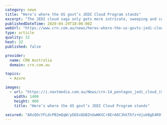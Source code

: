 ```yaml
---
category: news
title: "Here’s where the US govt’s JEDI Cloud Program stands"
excerpt: "The JEDI cloud saga only gets more intricate, sweeping and contentious with each passing month. It now feels like the procurement process for the Joint Enterprise Defense Infrastructure cloud transformation initiative started a long time ago in a galaxy far,"
publishedDateTime: 2020-04-29T18:06:00Z
webUrl: "https://www.crn.com.au/news/heres-where-the-us-govts-jedi-cloud-program-stands-546952"
type: article
quality: 32
heat: 32
published: false

provider:
  name: CRN Australia
  domain: crn.com.au

topics:
  - Azure

images:
  - url: "https://i.nextmedia.com.au/News/crn-14_pentagon_jedi_cloud_iStock-1058382956.jpg"
    width: 1400
    height: 900
    title: "Here’s where the US govt’s JEDI Cloud Program stands"

secured: "A0zQOcYFLdcPB2mQqW/yDEEoQGBZnUwWKXCr8ErAOC3kkThfz+UjukBgE4ROf3OtIUCy53BCXTMS4aOfDo5iNOZzTVHQ32ekAgLZpLTmc8wf/Wt4uT1wX9zH3CC1kmAUXFkpd4hvWqLnRzwXAsenWlFWB4famJ5oNV8qEHGRoHPTH11OFR1CVWxx3xMeOher5ggMASlGfrfMPhg1CeeKCmZ1l+9dQ7rhQG4s4iSNCuPY7u8K/wHybU4Gh9FRiFnAPzeNdP5Px1IhLG9oj/Hdr1AjMjfAoTNhtjY9iHWeOT0OQIczqUDZD1KjSDBvrdmjSRJDw5twvP0JGUJmU3gF+y57CYMNoEVWo/i08Z4mi9i0Cu+wmlVhgzThHPkuvc31XfmKsWIw4WkC1lLPg78PPrxPS6r/WH1299RyrNa35e/LCmBDS0w3D/Koj1oseUFgQlr9WNWBA0XCRxNeIS7coeB6d6HVX2585FfwfygBw+I=;WlJrAqjecPXV+XilqzuitQ=="
---
```


